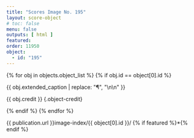 ```yaml
---
title: "Scores Image No. 195"
layout: score-object
# toc: false
menu: false
outputs: [ html ]
featured: 
order: 11950
object:
  - id: "195"
---
```


{% for obj in objects.object_list %}
{% if obj.id == object[0].id %}

{{ obj.extended_caption | replace: "¶", "\n\n" }}

{{ obj.credit }} {.object-credit}

{% endif %}
{% endfor %}

<div class="object-credit object-url is-print-only">

{{ publication.url }}image-index/{{ object[0].id }}/ {% if featured %}*{% endif %}

</div>
